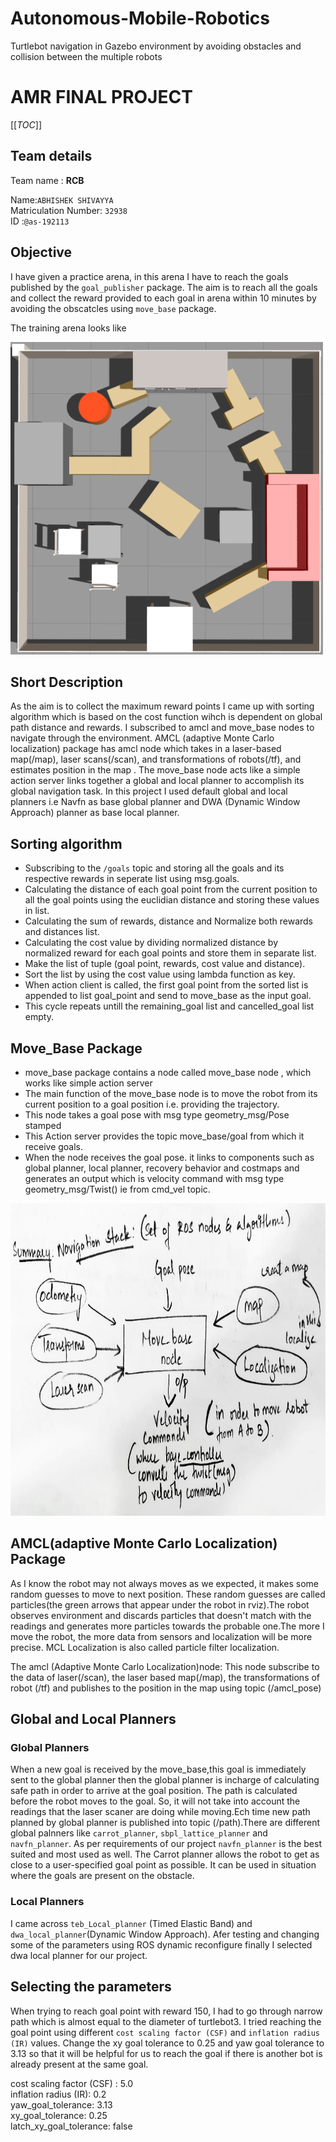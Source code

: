 # Autonomous-Mobile-Robotics
Turtlebot navigation in Gazebo environment by avoiding obstacles and collision between the multiple robots
# AMR FINAL PROJECT

[[_TOC_]]

## Team details

Team name : **RCB**

Name:`ABHISHEK SHIVAYYA`   
Matriculation Number: `32938`   
ID :`@as-192113`   


## Objective

I have given a practice arena, in this arena I have to reach the goals published by the `goal_publisher` package. The aim is to reach all the goals and collect the reward provided to each goal in arena within 10 minutes by avoiding the obscatcles using `move_base` package.

The training arena looks like

<img src="images/practice_arena.png" width="500" height="500">

## Short Description

As the aim is to collect the maximum reward points I came up with sorting algorithm which is based on the cost function wihch is dependent on global path distance and rewards. I subscribed to amcl and move_base nodes to navigate through the environment. AMCL (adaptive Monte Carlo localization) package has amcl node which takes in a laser-based map(/map), laser scans(/scan), and transformations of robots(/tf), and estimates position in the map . The move_base node acts like a simple action server links together a global and local planner to accomplish its global navigation task. In this project I used default global and local planners i.e Navfn as base global planner and DWA (Dynamic Window Approach) planner as base local planner.

## Sorting algorithm

- Subscribing to the `/goals` topic and storing all the goals and its respective rewards in seperate list using msg.goals.
- Calculating the distance of each goal point from the current position to all the goal points using the euclidian distance and storing these values in list.
- Calculating the sum of rewards, distance and Normalize both rewards and distances list.
- Calculating the cost value by dividing normalized distance by normalized reward for each goal points and store them in separate list.
- Make the list of tuple (goal point, rewards, cost value and distance).
- Sort the list by using the cost value using lambda function as key.
- When action client is called, the first goal point from the sorted list is appended to list goal_point and send to move_base as the input goal.
- This cycle repeats untill the remaining_goal list and cancelled_goal list empty.


## Move_Base Package

- move_base package contains a node called move_base node , which works like simple action server
- The main function of the move_base node is to move the robot from its current position to a goal position i.e. providing the trajectory.
- This node takes a goal pose with msg type geometry_msg/Pose stamped
- This Action server provides the topic move_base/goal from which it receive goals.
- When the node receives the goal pose. it links to components such as global planner, local planner, recovery behavior and costmaps and generates an output which is velocity command with msg type     geometry_msg/Twist() ie from cmd_vel topic.

<img src="images/Move_base.jpeg" width="800" height="500">


## AMCL(adaptive Monte Carlo Localization) Package

As I know the robot may not always moves as we expected, it makes some random guesses to move to next position. These random guesses are called particles(the green arrows that appear under the robot in rviz).The robot observes environment and discards particles that doesn't match with the readings and generates more particles towards the probable one.The more I move the robot, the more data from sensors and localization will be more precise. MCL Localization is also called particle filter localization.

The amcl (Adaptive Monte Carlo Localization)node:
This node subscribe to the data of laser(/scan), the laser based map(/map), the transformations of robot (/tf) and publishes to the position in the map using topic (/amcl_pose)

## Global and Local Planners

### Global Planners

When a new goal is received by the move_base,this goal is immediately sent to the global planner then the global planner is incharge of calculating safe path in order to arrive at the goal position. The path is calculated before the robot moves to the goal. So, it will not take into account the readings that the laser scaner are doing while moving.Ech time new path planned by global planner is published into topic (/path).There are different global palnners like `carrot_planner`, `sbpl_lattice_planner` and `navfn_planner`. As per requirements of our project `navfn_planner` is the best suited and most used as well. The Carrot planner allows the robot to get as close to a user-specified goal point as possible. It can be used in situation where the goals are present on the obstacle.


### Local Planners
I came across `teb_Local_planner` (Timed Elastic Band) and `dwa_local_planner`(Dynamic Window Approach). Afer testing and changing some of the parameters using ROS dynamic reconfigure finally I selected dwa local planner for our project. 


## Selecting the parameters

When trying to reach goal point with reward 150, I had to go through narrow path which is almost equal to the diameter of turtlebot3. I tried reaching the goal point using different `cost scaling factor (CSF)` and `inflation radius (IR)` values.
Change the xy goal tolerance to 0.25 and yaw goal tolerance to 3.13 so that it will be helpful for us to reach the goal if there is another bot is already present at the same goal.

cost scaling factor (CSF) : 5.0  
inflation radius (IR):  0.2  
yaw_goal_tolerance: 3.13  
xy_goal_tolerance: 0.25  
latch_xy_goal_tolerance: false  
 
